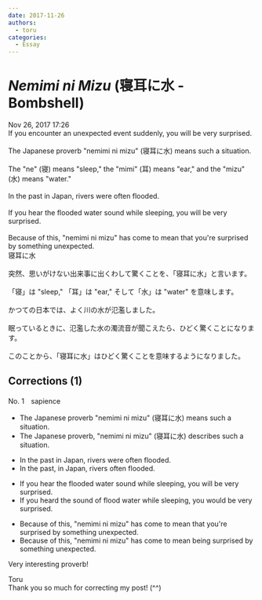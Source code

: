 ```yaml
---
date: 2017-11-26
authors:
  - toru
categories:
  - Essay
---
```


<h1 id="subject_show"><strong><em>Nemimi ni Mizu</strong></em> (寝耳に水 - Bombshell)</h1>
<div class="date">Nov 26, 2017 17:26</div>
<div id="post"><div id="body_show_ori">
If you encounter an unexpected event suddenly, you will be very surprised.<br/><br/>The Japanese proverb "nemimi ni mizu" (寝耳に水) means such a situation.<br/><br/>The "ne" (寝) means "sleep," the "mimi" (耳) means "ear," and the "mizu" (水) means "water."<br/><br/>In the past in Japan, rivers were often flooded.<br/><br/>If you hear the flooded water sound while sleeping, you will be very surprised.<br/><br/>Because of this, "nemimi ni mizu" has come to mean that you're surprised by something unexpected.<br/>
</div></div>

<!-- more -->

<div id="post_ja"><div id="body_show_mo">
寝耳に水<br/><br/>突然、思いがけない出来事に出くわして驚くことを、「寝耳に水」と言います。<br/><br/>「寝」は "sleep," 「耳」は "ear," そして「水」は "water" を意味します。<br/><br/>かつての日本では、よく川の水が氾濫しました。<br/><br/>眠っているときに、氾濫した水の濁流音が聞こえたら、ひどく驚くことになります。<br/><br/>このことから、「寝耳に水」はひどく驚くことを意味するようになりました。
</div></div>

## Corrections (1)
<div id="block"><div class="first_name"> No. 1　<span class="just_name">sapience</span></div><div id="block2">
<ul class="correction_field">
<li class="incorrect">The Japanese proverb "nemimi ni mizu" (寝耳に水) means such a situation.</li>
<li class="corrected correct">
The Japanese proverb, "nemimi ni mizu" (寝耳に水) describes such a situation.
</li>
</ul>
<ul class="correction_field">
<li class="incorrect">In the past in Japan, rivers were often flooded.</li>
<li class="corrected correct">
In the past, in Japan, rivers often flooded.
</li>
</ul>
<ul class="correction_field">
<li class="incorrect">If you hear the flooded water sound while sleeping, you will be very surprised.</li>
<li class="corrected correct">
If you heard the sound of flood water while sleeping, you would be very surprised.
</li>
</ul>
<ul class="correction_field">
<li class="incorrect">Because of this, "nemimi ni mizu" has come to mean that you're surprised by something unexpected.</li>
<li class="corrected correct">
Because of this, "nemimi ni mizu" has come to mean being surprised by something unexpected.
</li>
</ul>
<p class="comment_small">
 Very interesting proverb!
</p>

</div><div class="name"><span class="just_name">Toru</span><br>
Thank you so much for correcting my post! (^^)
</div>
</div>
